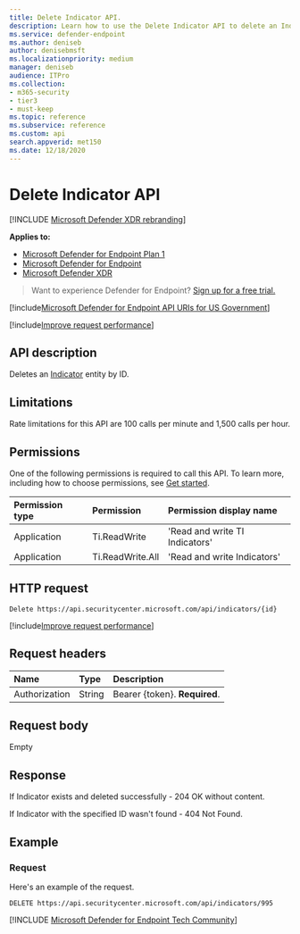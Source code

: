 ```yaml
---
title: Delete Indicator API.
description: Learn how to use the Delete Indicator API to delete an Indicator entity by ID in Microsoft Defender for Endpoint.
ms.service: defender-endpoint
ms.author: deniseb
author: denisebmsft
ms.localizationpriority: medium
manager: deniseb
audience: ITPro
ms.collection: 
- m365-security
- tier3
- must-keep
ms.topic: reference
ms.subservice: reference
ms.custom: api
search.appverid: met150
ms.date: 12/18/2020
---
```


# Delete Indicator API

[!INCLUDE [Microsoft Defender XDR rebranding](../../includes/microsoft-defender.md)]

**Applies to:**
- [Microsoft Defender for Endpoint Plan 1](../microsoft-defender-endpoint.md)
- [Microsoft Defender for Endpoint](../microsoft-defender-endpoint.md)
- [Microsoft Defender XDR](/defender-xdr)

> Want to experience Defender for Endpoint? [Sign up for a free trial.](https://go.microsoft.com/fwlink/p/?linkid=2225630&clcid=0x409&culture=en-us&country=us)

[!include[Microsoft Defender for Endpoint API URIs for US Government](../../includes/microsoft-defender-api-usgov.md)]

[!include[Improve request performance](../../includes/improve-request-performance.md)]


## API description

Deletes an [Indicator](ti-indicator.md) entity by ID.

## Limitations

Rate limitations for this API are 100 calls per minute and 1,500 calls per hour.

## Permissions

One of the following permissions is required to call this API. To learn more, including how to choose permissions, see [Get started](apis-intro.md).

| Permission type | Permission | Permission display name |
| :---|:---|:---|
| Application | Ti.ReadWrite | 'Read and write TI Indicators' |
| Application | Ti.ReadWrite.All | 'Read and write Indicators' |

## HTTP request

```http
Delete https://api.securitycenter.microsoft.com/api/indicators/{id}
```

[!include[Improve request performance](../../includes/improve-request-performance.md)]

## Request headers

Name|Type|Description
:---|:---|:---
Authorization | String | Bearer {token}. **Required**.

## Request body

Empty

## Response

If Indicator exists and deleted successfully - 204 OK without content.

If Indicator with the specified ID wasn't found - 404 Not Found.

## Example

### Request

Here's an example of the request.

```http
DELETE https://api.securitycenter.microsoft.com/api/indicators/995
```


[!INCLUDE [Microsoft Defender for Endpoint Tech Community](../../includes/defender-mde-techcommunity.md)]
